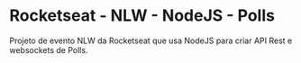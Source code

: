 # Rocketseat - NLW - NodeJS - Polls

Projeto de evento NLW da Rocketseat que usa NodeJS para criar API Rest e websockets de Polls.

